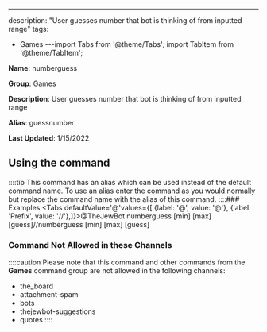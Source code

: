 ---
description: "User guesses number that bot is thinking of from inputted range"
tags:
  - Games
---import Tabs from '@theme/Tabs';
import TabItem from '@theme/TabItem';

**Name**: numberguess

**Group**: Games

**Description**: User guesses number that bot is thinking of from inputted range

**Alias**: guessnumber

**Last Updated**: 1/15/2022

## Using the command



::::tip
This command has an alias which can be used instead of the default command name. To use an alias enter the command as you would normally but replace the command name with the alias of this command.
::::### Examples
<Tabs defaultValue='@'values={[ {label: '@', value: '@'}, {label: 'Prefix', value: '//'},]}><TabItem value='@'>@TheJewBot numberguess [min] [max] [guess]</TabItem><TabItem value='//'>//numberguess [min] [max] [guess]</TabItem></Tabs>

### Command Not Allowed in these Channels
::::caution Please note that this command and other commands from the **Games** command group are not allowed in the following channels:
- the_board
- attachment-spam
- bots
- thejewbot-suggestions
- quotes
::::